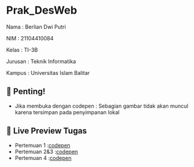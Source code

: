 # Prak_DesWeb

Nama    : Berlian Dwi Putri

NIM     : 21104410084

Kelas   : TI-3B

Jurusan : Teknik Informatika

Kampus  : Universitas Islam Balitar



## 🚨 Penting!
- Jika membuka dengan codepen : Sebagian gambar tidak akan muncul karena tersimpan pada penyimpanan lokal


## 🔗 Live Preview Tugas

- Pertemuan 1   :[codepen](https://codepen.io/collection/wapNdM)
- Pertemuan 2&3 :[codepen](https://codepen.io/collection/KpeJmv)
- Pertemuan 4   :[codepen](https://codepen.io/collection/MgzLmB)

